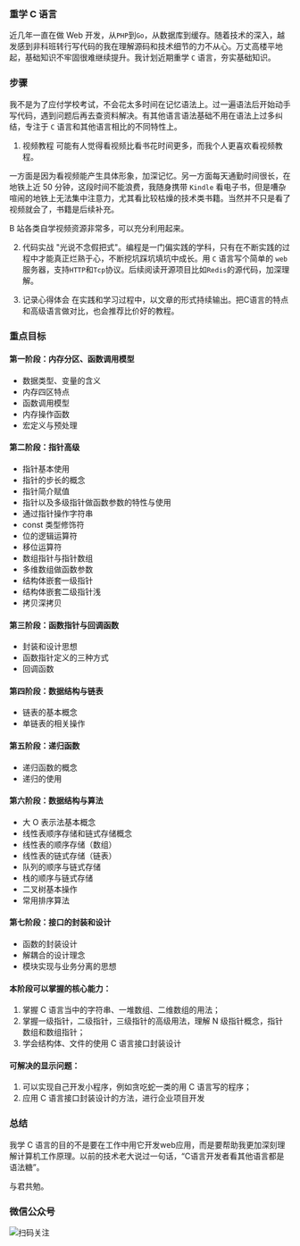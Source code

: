 ### 重学 C 语言

近几年一直在做 Web 开发，从`PHP`到`Go`，从数据库到缓存。随着技术的深入，越发感到非科班转行写代码的我在理解源码和技术细节的力不从心。万丈高楼平地起，基础知识不牢固很难继续提升。我计划近期重学 `C` 语言，夯实基础知识。

### 步骤

我不是为了应付学校考试，不会花太多时间在记忆语法上。过一遍语法后开始动手写代码，遇到问题后再去查资料解决。有其他语言语法基础不用在语法上过多纠结，专注于 `C` 语言和其他语言相比的不同特性上。

1. 视频教程
可能有人觉得看视频比看书花时间更多，而我个人更喜欢看视频教程。

一方面是因为看视频能产生具体形象，加深记忆。另一方面每天通勤时间很长，在地铁上近 50 分钟，这段时间不能浪费，我随身携带 `Kindle` 看电子书，但是嘈杂喧闹的地铁上无法集中注意力，尤其看比较枯燥的技术类书籍。当然并不只是看了视频就会了，书籍是后续补充。

B 站各类自学视频资源非常多，可以充分利用起来。

2. 代码实战
"光说不念假把式"。编程是一门偏实践的学科，只有在不断实践的过程中才能真正烂熟于心，不断挖坑踩坑填坑中成长。用 `C` 语言写个简单的 `web` 服务器，支持`HTTP`和`Tcp`协议。后续阅读开源项目比如`Redis`的源代码，加深理解。

3. 记录心得体会
在实践和学习过程中，以文章的形式持续输出。把C语言的特点和高级语言做对比，也会推荐比价好的教程。

### 重点目标

#### 第一阶段：内存分区、函数调用模型

- 数据类型、变量的含义
- 内存四区特点
- 函数调用模型
- 内存操作函数
- 宏定义与预处理

#### 第二阶段：指针高级

- 指针基本使用
- 指针的步长的概念
- 指针简介赋值
- 指针以及多级指针做函数参数的特性与使用
- 通过指针操作字符串
- const 类型修饰符
- 位的逻辑运算符 
- 移位运算符
- 数组指针与指针数组
- 多维数组做函数参数
- 结构体嵌套一级指针
- 结构体嵌套二级指针浅
- 拷贝深拷贝

#### 第三阶段：函数指针与回调函数

- 封装和设计思想
- 函数指针定义的三种方式
- 回调函数

#### 第四阶段：数据结构与链表

- 链表的基本概念
- 单链表的相关操作

#### 第五阶段：递归函数

- 递归函数的概念
- 递归的使用

#### 第六阶段：数据结构与算法

- 大 O 表示法基本概念
- 线性表顺序存储和链式存储概念
- 线性表的顺序存储（数组）
- 线性表的链式存储（链表）
- 队列的顺序与链式存储
- 栈的顺序与链式存储
- 二叉树基本操作
- 常用排序算法

#### 第七阶段：接口的封装和设计

- 函数的封装设计
- 解耦合的设计理念
- 模块实现与业务分离的思想

#### 本阶段可以掌握的核心能力：

1. 掌握 C 语言当中的字符串、一堆数组、二维数组的用法；
2. 掌握一级指针，二级指针，三级指针的高级用法，理解 N 级指针概念，指针数组和数组指针；
3. 学会结构体、文件的使用 C 语言接口封装设计

#### 可解决的显示问题：

1. 可以实现自己开发小程序，例如贪吃蛇一类的用 C 语言写的程序；
2. 应用 C 语言接口封装设计的方法，进行企业项目开发

### 总结
我学 C 语言的目的不是要在工作中用它开发web应用，而是要帮助我更加深刻理解计算机工作原理。以前的技术老大说过一句话，“C语言开发者看其他语言都是语法糖”。

与君共勉。

### 微信公众号
![扫码关注](https://tvax4.sinaimg.cn/large/a616b9a4gy1grl9d1rdpvj2076076wey.jpg)